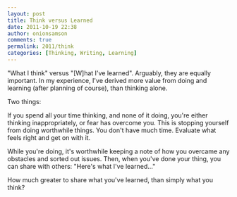 ```yaml
---
layout: post
title: Think versus Learned
date: 2011-10-19 22:38
author: onionsamson
comments: true
permalink: 2011/think
categories: [Thinking, Writing, Learning]
---
```


"What I think" versus "[W]hat I've learned". Arguably, they are
equally important. In my experience, I've derived more value from doing
and learning (after planning of course), than thinking alone.

Two things:

If you spend all your time thinking, and none of it doing, you're either
thinking inappropriately, or fear has overcome you. This is stopping
yourself from doing worthwhile things. You don't have much time.
Evaluate what feels right and get on with it.

While you're doing, it's worthwhile keeping a note of how you overcame
any obstacles and sorted out issues. Then, when you've done your thing,
you can share with others: "Here's what I've learned..."

How much greater to share what you've learned, than simply what you
think?
